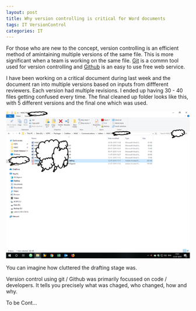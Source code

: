 ```yaml
---
layout: post
title: Why version controlling is critical for Word documents
tags: IT VersionControl
categories: IT
---
```


For those who are new to the concept, version controlling is an efficient method of amintaining multiple versions of the same file. This is more significant when a team is working on the same file. [Git](https://git-scm.com/) is a commn tool used for version controlling and [Github](https://github.com/) is an easy to use free web service.  

I have been working on a critical document during last week and the document ran into multiple versions based on inputs from diffferent reviewers. Each version had multiple revisions. I ended up having 30 - 40 files getting confused every time. The final cleaned up folder looks like this, with 5 different versions and the final one which was used.

![VC_word](/assets/media/version/Version_control.png)

You can imagine how cluttered the drafting stage was.

Version control using git / Github was primarily focussed on code / developers. It tells you precisely what was chaged, who changed, how and why. 

To be Cont...

